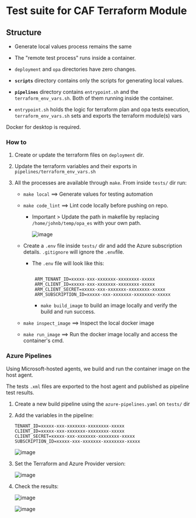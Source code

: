 # Test suite for CAF Terraform Module

## Structure

- Generate local values process remains the same

- The "remote test process" runs inside a container.

- `deployment` and `opa` directories have zero changes.

- **`scripts`** directory contains only the scripts for generating local values.

- **`pipelines`** directory contains `entrypoint.sh` and the `terraform_env_vars.sh`. Both of them running inside the container.

- `entrypoint.sh` holds the logic for terraform plan and opa tests execution, `terraform_env_vars.sh` sets and exports the terraform module(s) vars

Docker for desktop is required.

### How to

1. Create or update the terraform files on `deployment` dir.

2. Update the terraform variables and their exports in `pipelines/terraform_env_vars.sh`

3. All the processes are available through `make`. From inside `tests/` dir run:

   - `make local` ==> Generate values for testing automation

   - `make code_lint` ==> Lint code locally before pushing on repo.

     - Important > Update the path in makefile by replacing `/home/johnb/temp/opa_es` with your own path.

       ![image](https://user-images.githubusercontent.com/40946247/129194300-7ff4ca52-fe27-492d-a174-03f959d52556.png)

   - Create a `.env` file inside `tests/` dir and add the Azure subscription details. `.gitignore` will ignore the `.env`file.

     - The `.env` file will look like this:

       ```docker

        ARM_TENANT_ID=xxxxx-xxx-xxxxxxx-xxxxxxxx-xxxxx
        ARM_CLIENT_ID=xxxxx-xxx-xxxxxxx-xxxxxxxx-xxxxx
        ARM_CLIENT_SECRET=xxxxx-xxx-xxxxxxx-xxxxxxxx-xxxxx
        ARM_SUBSCRIPTION_ID=xxxxx-xxx-xxxxxxx-xxxxxxxx-xxxxx
       ```

       - `make build_image` to build an image locally and verify the build and run success.

   - `make inspect_image` ==> Inspect the local docker image

   - `make run_image` ==> Run the docker image locally and access the container's cmd.

### Azure Pipelines

Using Microsoft-hosted agents, we build and run the container image on the host agent.

The tests `.xml` files are exported to the host agent and published as pipeline test results.

1. Create a new build pipeline using the `azure-pipelines.yaml` on `tests/` dir

2. Add the variables in the pipeline:

   ```azure-pipelines
   TENANT_ID=xxxxx-xxx-xxxxxxx-xxxxxxxx-xxxxx
   CLIENT_ID=xxxxx-xxx-xxxxxxx-xxxxxxxx-xxxxx
   CLIENT_SECRET=xxxxx-xxx-xxxxxxx-xxxxxxxx-xxxxx
   SUBSCRIPTION_ID=xxxxx-xxx-xxxxxxx-xxxxxxxx-xxxxx
   ```

   ![image](https://user-images.githubusercontent.com/40946247/129191753-2744a560-eafc-4689-a1fd-f41e62b5a756.png)

3. Set the Terraform and Azure Provider version:

   ![image](https://user-images.githubusercontent.com/40946247/129192194-8e985e7a-b847-4ac6-a759-abefac94fce9.png)

4. Check the results:

   ![image](https://user-images.githubusercontent.com/40946247/129193280-858c35bd-1ca7-405d-b1ec-7b798f3d127a.png)

   ![image](https://user-images.githubusercontent.com/40946247/129193383-4f0e4d1c-00aa-4222-8188-3f722a08ba24.png)
